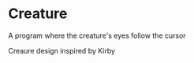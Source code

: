 Creature
========

A program where the creature's eyes follow the cursor

Creaure design inspired by Kirby
